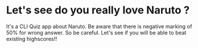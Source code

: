 # Let's see do you really love Naruto ?

It's a CLI Quiz app about Naruto. Be aware that there is negative marking of 50% for wrong answer. So be careful. Let's see if you will be able to beat existing highscores!!

